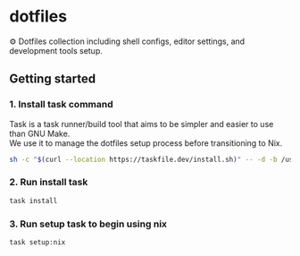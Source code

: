 # dotfiles

⚙️ Dotfiles collection including shell configs, editor settings, and development tools setup.

## Getting started

### 1. Install task command

Task is a task runner/build tool that aims to be simpler and easier to use than GNU Make.  
We use it to manage the dotfiles setup process before transitioning to Nix.
  

```bash
sh -c "$(curl --location https://taskfile.dev/install.sh)" -- -d -b /usr/local/bin
```

### 2. Run install task 

```bash
task install
```

### 3. Run setup task to begin using nix

```bash
task setup:nix
```
